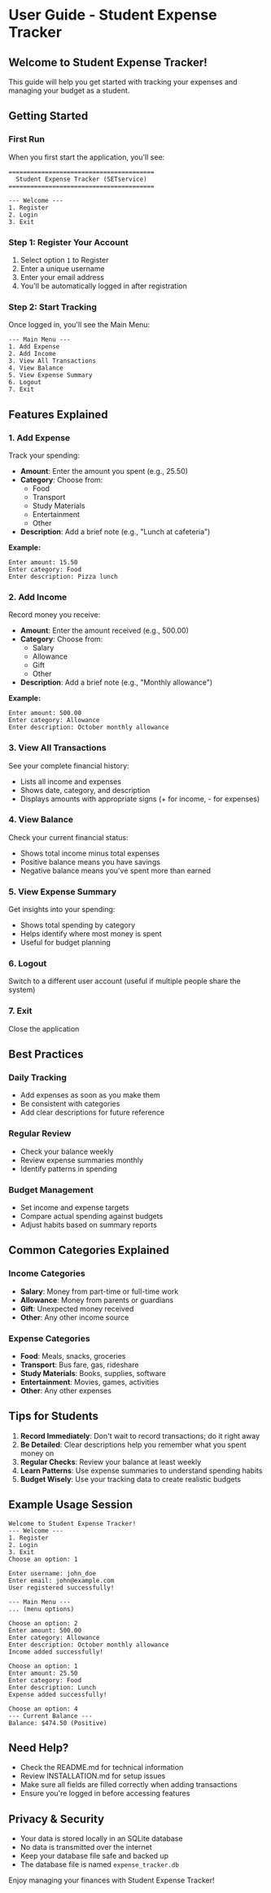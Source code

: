 # User Guide - Student Expense Tracker

## Welcome to Student Expense Tracker!

This guide will help you get started with tracking your expenses and managing your budget as a student.

## Getting Started

### First Run
When you first start the application, you'll see:
```
========================================
  Student Expense Tracker (SETservice)
========================================

--- Welcome ---
1. Register
2. Login
3. Exit
```

### Step 1: Register Your Account
1. Select option `1` to Register
2. Enter a unique username
3. Enter your email address
4. You'll be automatically logged in after registration

### Step 2: Start Tracking
Once logged in, you'll see the Main Menu:
```
--- Main Menu ---
1. Add Expense
2. Add Income
3. View All Transactions
4. View Balance
5. View Expense Summary
6. Logout
7. Exit
```

## Features Explained

### 1. Add Expense
Track your spending:
- **Amount**: Enter the amount you spent (e.g., 25.50)
- **Category**: Choose from:
  - Food
  - Transport
  - Study Materials
  - Entertainment
  - Other
- **Description**: Add a brief note (e.g., "Lunch at cafeteria")

**Example:**
```
Enter amount: 15.50
Enter category: Food
Enter description: Pizza lunch
```

### 2. Add Income
Record money you receive:
- **Amount**: Enter the amount received (e.g., 500.00)
- **Category**: Choose from:
  - Salary
  - Allowance
  - Gift
  - Other
- **Description**: Add a brief note (e.g., "Monthly allowance")

**Example:**
```
Enter amount: 500.00
Enter category: Allowance
Enter description: October monthly allowance
```

### 3. View All Transactions
See your complete financial history:
- Lists all income and expenses
- Shows date, category, and description
- Displays amounts with appropriate signs (+ for income, - for expenses)

### 4. View Balance
Check your current financial status:
- Shows total income minus total expenses
- Positive balance means you have savings
- Negative balance means you've spent more than earned

### 5. View Expense Summary
Get insights into your spending:
- Shows total spending by category
- Helps identify where most money is spent
- Useful for budget planning

### 6. Logout
Switch to a different user account (useful if multiple people share the system)

### 7. Exit
Close the application

## Best Practices

### Daily Tracking
- Add expenses as soon as you make them
- Be consistent with categories
- Add clear descriptions for future reference

### Regular Review
- Check your balance weekly
- Review expense summaries monthly
- Identify patterns in spending

### Budget Management
- Set income and expense targets
- Compare actual spending against budgets
- Adjust habits based on summary reports

## Common Categories Explained

### Income Categories
- **Salary**: Money from part-time or full-time work
- **Allowance**: Money from parents or guardians
- **Gift**: Unexpected money received
- **Other**: Any other income source

### Expense Categories
- **Food**: Meals, snacks, groceries
- **Transport**: Bus fare, gas, rideshare
- **Study Materials**: Books, supplies, software
- **Entertainment**: Movies, games, activities
- **Other**: Any other expenses

## Tips for Students

1. **Record Immediately**: Don't wait to record transactions; do it right away
2. **Be Detailed**: Clear descriptions help you remember what you spent money on
3. **Regular Checks**: Review your balance at least weekly
4. **Learn Patterns**: Use expense summaries to understand spending habits
5. **Budget Wisely**: Use your tracking data to create realistic budgets

## Example Usage Session

```
Welcome to Student Expense Tracker!
--- Welcome ---
1. Register
2. Login
3. Exit
Choose an option: 1

Enter username: john_doe
Enter email: john@example.com
User registered successfully!

--- Main Menu ---
... (menu options)

Choose an option: 2
Enter amount: 500.00
Enter category: Allowance
Enter description: October monthly allowance
Income added successfully!

Choose an option: 1
Enter amount: 25.50
Enter category: Food
Enter description: Lunch
Expense added successfully!

Choose an option: 4
--- Current Balance ---
Balance: $474.50 (Positive)
```

## Need Help?

- Check the README.md for technical information
- Review INSTALLATION.md for setup issues
- Make sure all fields are filled correctly when adding transactions
- Ensure you're logged in before accessing features

## Privacy & Security

- Your data is stored locally in an SQLite database
- No data is transmitted over the internet
- Keep your database file safe and backed up
- The database file is named `expense_tracker.db`

Enjoy managing your finances with Student Expense Tracker!
